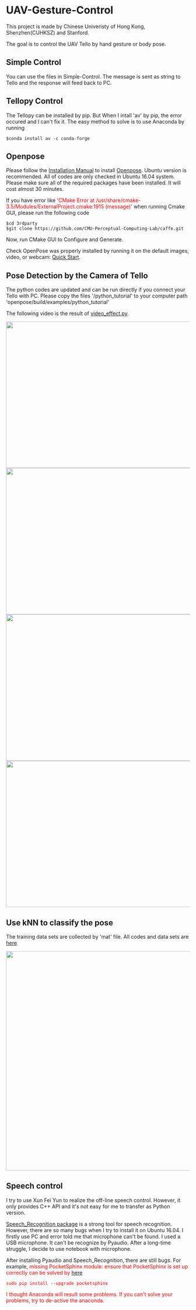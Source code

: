 
# UAV-Gesture-Control
This project is made by Chinese Univeristy of Hong Kong, Shenzhen(CUHKSZ) and Stanford.

The goal is to control the UAV Tello by hand gesture or body pose.

## Simple Control 
You can use the files in Simple-Control. The message is sent as string to Tello and the response will feed back to PC.

## Tellopy Control
The Tellopy can be installed by pip. But When I intall 'av' by pip, the error occured and I can't fix it. The easy method to solve is to use Anaconda by running

```
$conda install av -c conda-forge
```
## Openpose 
Please follow the [Installation Manual](https://github.com/CMU-Perceptual-Computing-Lab/openpose/blob/master/doc/installation.md) to install [Openpose](https://github.com/CMU-Perceptual-Computing-Lab/openpose). Ubuntu version is recommended. All of codes are only checked in Ubuntu 16.04 system. Please make sure all of the required packages have been installed. It will cost almost 30 minutes.

If you have error like <font color=red>'CMake Error at /usr/share/cmake-3.5/Modules/ExternalProject.cmake:1915 (message)'</font> when running Cmake GUI, please run the following code


```
$cd 3rdparty
$git clone https://github.com/CMU-Perceptual-Computing-Lab/caffe.git
```

Now, run CMake GUI to Configure and Generate.

Check OpenPose was properly installed by running it on the default images, video, or webcam: [Quick Start](https://github.com/CMU-Perceptual-Computing-Lab/openpose/blob/master/doc/quick_start.md#quick-start).

## Pose Detection by the Camera of Tello
The python codes are updated and can be run directly if you connect your Tello with PC. Please copy the files '/python_tutorial' to your computer path 'openpose/build/examples/python_tutorial'

The following video is the result of [video_effect.py](https://github.com/RobertGCNiu/Tello-Gesture-Control/blob/master/tutorial_python/video_effect.py).
  

<div align=center><img width="600" height="400" src="https://github.com/RobertGCNiu/Tello-Gesture-Control/blob/master/example-video/detection.png"></div>

<div align=center><img width="600" height="400" src="https://github.com/RobertGCNiu/Tello-Gesture-Control/blob/master/example-video/posedetection.gif"></div>

<div align=center><img width="600" height="400" src="https://github.com/RobertGCNiu/Tello-Gesture-Control/blob/master/example-video/Pose_Control.gif"></div>

<div align=center><img width="600" height="400" src= "https://github.com/RobertGCNiu/UAV-Gesture-Control_Python/blob/master/example-video/left.gif"></div>

## Use kNN to classify the pose
The training data sets are collected by 'mat' file. All codes and data sets are [here](https://github.com/RobertGCNiu/UAV-Gesture-Control_Python/tree/master/tutorial_python/kNN)
<div align=center><img width="800" height="600" src= "https://github.com/RobertGCNiu/UAV-Gesture-Control_Python/blob/master/tutorial_python/kNN/trainning_data_sets.png"></div>


## Speech control
I try to use Xun Fei Yun to realize the off-line speech control. However, it only provides C++ API and it's not easy for me to transfer as Python version. 

[Speech_Recognition package](https://github.com/Uberi/speech_recognition) is a strong tool for speech recognition. However, there are so many bugs when I try to install it on Ubuntu 16.04. I firstly use PC and error told me that microphone can't be found. I used a USB microphone. It can't be recognize by Pyaudio. After a long-time struggle, I decide to use notebook with microphone.

After installing Pyaudio and Speech_Recognition, there are still bugs. For example,  <font color='red'>missing PocketSphinx module: ensure that PocketSphinx is set up correctly <font> can be solved by [here](https://stackoverflow.com/questions/36523705/python-pocketsphinx-requesterror-missing-pocketsphinx-module-ensure-that-pocke)

```
sudo pip install --upgrade pocketsphinx
```
I thought Anaconda will result some problems. If you can't solve your problems, try to de-active the anaconda.
